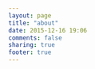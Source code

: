 ```yaml
---
layout: page
title: "about"
date: 2015-12-16 19:06
comments: false
sharing: true
footer: true
---
```

